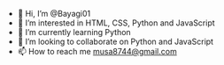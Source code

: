 - 👋 Hi, I’m @Bayagi01
- 👀 I’m interested in HTML, CSS, Python and JavaScript
- 🌱 I’m currently learning Python
- 💞️ I’m looking to collaborate on Python and JavaScript
- 📫 How to reach me musa8744@gmail.com

<!---
Bayagi01/Bayagi01 is a ✨ special ✨ repository because its `README.md` (this file) appears on your GitHub profile.
You can click the Preview link to take a look at your changes.
--->
